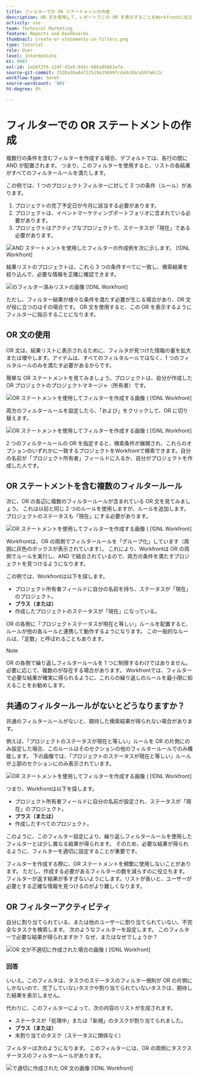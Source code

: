 ```yaml
---
title: フィルターでの OR ステートメントの作成
description: OR 文を使用して、レポートでこの OR を表示することをWorkfrontに伝える方法を説明します。
activity: use
team: Technical Marketing
feature: Reports and Dashboards
thumbnail: create-or-statements-in-filters.png
type: Tutorial
role: User
level: Intermediate
kt: 9987
exl-id: 1a56f2f6-12df-43a5-943c-986a85661efa
source-git-commit: 252ba3ba44f22519a35899fcda9c6bca597a6c2c
workflow-type: tm+mt
source-wordcount: '901'
ht-degree: 0%

---
```


# フィルターでの OR ステートメントの作成

複数行の条件を含むフィルターを作成する場合、デフォルトでは、各行の間に AND が配置されます。 つまり、このフィルターを使用すると、リストの各結果がすべてのフィルタールールを満たします。

この例では、1 つのプロジェクトフィルターに対して 3 つの条件（ルール）があります。

1. プロジェクトの完了予定日が今月に該当する必要があります。
1. プロジェクトは、イベントマーケティングポートフォリオに含まれている必要があります。
1. プロジェクトはアクティブなプロジェクトで、ステータスが「現在」である必要があります。

![AND ステートメントを使用したフィルターの作成例を次に示します。 [!DNL Workfront]](assets/or-statement-1.png)

結果リストのプロジェクトは、これら 3 つの条件すべてに一致し、検索結果を絞り込んで、必要な情報を正確に確認できます。

![のフィルター済みリストの画像 [!DNL Workfront]](assets/or-statement-2.png)

ただし、フィルター結果が様々な条件を満たす必要が生じる場合があり、OR 文が役に立つのはその場合です。 OR 文を使用すると、この OR を表示するようにフィルターに指示することになります。

## OR 文の使用

OR 文は、結果リストに表示されるために、フィルタが見つけた情報の量を拡大または増やします。アイテムは、すべてのフィルタルールではなく、1 つのフィルタルールのみを満たす必要があるからです。

簡単な OR ステートメントを見てみましょう。プロジェクトは、自分が作成した OR プロジェクトのプロジェクトマネージャ（所有者）です。

![OR ステートメントを使用してフィルターを作成する画像 ( [!DNL Workfront]](assets/or-statement-3.png)

両方のフィルタールールを設定したら、「および」をクリックして、OR に切り替えます。

![OR ステートメントを使用してフィルターを作成する画像 ( [!DNL Workfront]](assets/or-statement-4.png)

2 つのフィルタールールの OR を指定すると、検索条件が展開され、これらのオプションのいずれかに一致するプロジェクトをWorkfrontで検索できます。自分の名前が「プロジェクト所有者」フィールドに入るか、自分がプロジェクトを作成した人です。

## OR ステートメントを含む複数のフィルタールール

次に、OR の各辺に複数のフィルタールールが含まれている OR 文を見てみましょう。 これは以前と同じ 2 つのルールを使用しますが、ルールを追加します。プロジェクトのステータスも「現在」にする必要があります。

![OR ステートメントを使用してフィルターを作成する画像 ( [!DNL Workfront]](assets/or-statement-5.png)

Workfrontは、OR の両側でフィルタールールを「グループ化」しています（周囲に灰色のボックスが表示されています）。 これにより、Workfrontは OR の両側でルールを実行し、AND で結合されているので、両方の条件を満たすプロジェクトを見つけるようになります。

この例では、Workfrontは以下を探します。

* プロジェクト所有者フィールドに自分の名前を持ち、ステータスが「現在」のプロジェクト。
* **プラス（または）**
* 作成したプロジェクトのステータスが「現在」になっている。

OR の各側に「プロジェクトステータスが現在と等しい」ルールを配置すると、ルールが他の各ルールと連携して動作するようになります。 この一般的なルールは、「定数」と呼ばれることもあります。

>[!NOTE]
>
>OR の各側で繰り返しフィルタールールを 1 つに制限するわけではありません。 必要に応じて、複数のが存在する場合があります。 Workfrontでは、フィルターで必要な結果が確実に得られるように、これらの繰り返しのルールを最小限に抑えることをお勧めします。

## 共通のフィルタールールがないとどうなりますか？

共通のフィルタールールがないと、期待した検索結果が得られない場合があります。

例えば、「プロジェクトのステータスが現在と等しい」ルールを OR の片側にのみ設定した場合、このルールはそのセクションの他のフィルタールールでのみ機能します。 下の画像では、「プロジェクトのステータスが現在と等しい」ルールが上部のセクションにのみ表示されています。

![OR ステートメントを使用してフィルターを作成する画像 ( [!DNL Workfront]](assets/or-statement-6.png)

つまり、Workfrontは以下を探します。

* プロジェクト所有者フィールドに自分の名前が設定され、ステータスが「現在」のプロジェクト。
* **プラス（または）**
* 作成したすべてのプロジェクト。

このように、このフィルター設定により、繰り返しフィルタールールを使用したフィルターとは少し異なる結果が得られます。 そのため、必要な結果が得られるように、フィルターを適切に設定することが重要です。

フィルターを作成する際に、OR ステートメントを頻繁に使用しないことがあります。 ただし、作成する必要があるフィルターの数を減らすのに役立ちます。 フィルターが返す結果が多すぎないようにします。リストが長いと、ユーザーが必要とする正確な情報を見つけるのがより難しくなります。

## OR フィルターアクティビティ

自分に割り当てられている、または他のユーザーに割り当てられていない、不完全なタスクを検索します。 次のようなフィルターを設定します。 このフィルターで必要な結果が得られますか？ なぜ、またはなぜでしょうか？

![OR 文が不適切に作成された場合の画像 ( [!DNL Workfront]](assets/or-statement-your-turn-1.png)

### 回答

いいえ。このフィルタは、タスクのステータスのフィルター規則が OR の片側にしかないので、完了していないタスクや割り当てられていないタスクは、期待した結果を表示しません。

代わりに、このフィルターによって、次の内容のリストが生成されます。

* ステータスが「処理中」または「新規」のタスクが割り当てられました。
* **プラス（または）**
* 未割り当てのタスク（ステータスに関係なく）

フィルターは次のようになります。 このフィルターには、OR の両側にタスクステータスのフィルタールールがあります。

![で適切に作成された OR 文の画像 [!DNL Workfront]](assets/or-statement-your-turn-2.png)
